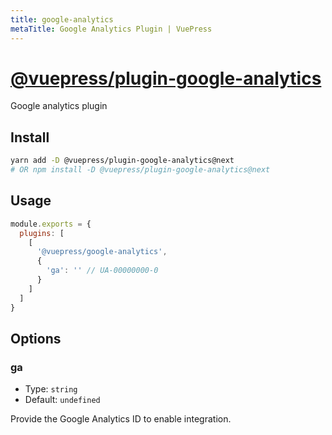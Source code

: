 ```yaml
---
title: google-analytics
metaTitle: Google Analytics Plugin | VuePress
---
```


# [@vuepress/plugin-google-analytics](https://github.com/vuejs/vuepress/tree/master/packages/%40vuepress/plugin-google-analytics)

Google analytics plugin

## Install

```bash
yarn add -D @vuepress/plugin-google-analytics@next
# OR npm install -D @vuepress/plugin-google-analytics@next
```

## Usage

```javascript
module.exports = {
  plugins: [
    [ 
      '@vuepress/google-analytics',
      {
        'ga': '' // UA-00000000-0
      }
    ]  
  ] 
}
```

## Options

### ga

- Type: `string`
- Default: `undefined`

Provide the Google Analytics ID to enable integration.
